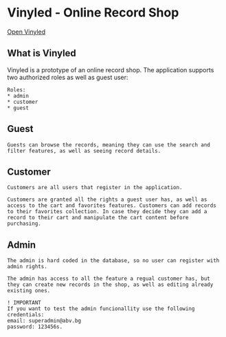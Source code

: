 # Vinyled - Online Record Shop
<a href="https://vinyled-266bb.web.app/" > Open Vinyled </a>

## What is Vinyled
Vinyled is a prototype of an online record shop. The application supports two authorized roles as well as guest user:

    Roles:
    * admin
    * customer
    * guest

## Guest
    Guests can browse the records, meaning they can use the search and filter features, as well as seeing record details.

## Customer
    Customers are all users that register in the application.

    Customers are granted all the rights a guest user has, as well as access to the cart and favorites features. Customers can add records to their favorites collection. In case they decide they can add a record to their cart and manipulate the cart content before purchasing.

## Admin
    The admin is hard coded in the database, so no user can register with admin rights.

    The admin has access to all the feature a regual customer has, but they can create new records in the shop, as well as editing already existing ones.

    ! IMPORTANT
    If you want to test the admin funcionallity use the following credentials: 
    email: superadmin@abv.bg
    password: 123456s.